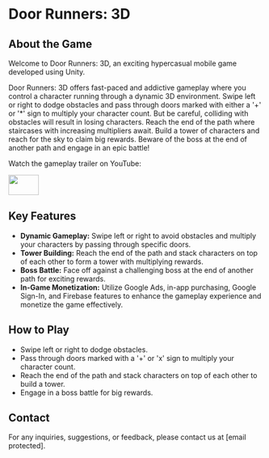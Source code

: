 
# Door Runners: 3D

## About the Game

Welcome to Door Runners: 3D, an exciting hypercasual mobile game developed using Unity.

Door Runners: 3D offers fast-paced and addictive gameplay where you control a character running through a dynamic 3D environment. 
Swipe left or right to dodge obstacles and pass through doors marked with either a '+' or '*' sign to multiply your character count. 
But be careful, colliding with obstacles will result in losing characters. Reach the end of the path where staircases with increasing multipliers await. 
Build a tower of characters and reach for the sky to claim big rewards. 
Beware of the boss at the end of another path and engage in an epic battle!

Watch the gameplay trailer on YouTube:
<p> 
  <a href="https://youtu.be/jlY0Vip9vhk" target="_blank" rel="noreferrer"> <img src="https://upload.wikimedia.org/wikipedia/commons/0/09/YouTube_full-color_icon_%282017%29.svg" width="60" height="40"/> </a> 
</p>

## Key Features

- **Dynamic Gameplay:** Swipe left or right to avoid obstacles and multiply your characters by passing through specific doors.
- **Tower Building:** Reach the end of the path and stack characters on top of each other to form a tower with multiplying rewards.
- **Boss Battle:** Face off against a challenging boss at the end of another path for exciting rewards.
- **In-Game Monetization:** Utilize Google Ads, in-app purchasing, Google Sign-In, and Firebase features to enhance the gameplay experience and monetize the game effectively.

## How to Play

- Swipe left or right to dodge obstacles.
- Pass through doors marked with a '+' or 'x' sign to multiply your character count.
- Reach the end of the path and stack characters on top of each other to build a tower.
- Engage in a boss battle for big rewards.

## Contact

For any inquiries, suggestions, or feedback, please contact us at [email protected].
